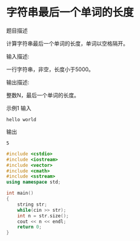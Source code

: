 # 字符串最后一个单词的长度

题目描述

计算字符串最后一个单词的长度，单词以空格隔开。 

输入描述:

一行字符串，非空，长度小于5000。

输出描述:

整数N，最后一个单词的长度。

示例1
输入
```
hello world
```
输出
```
5
```


```c++
#include <cstdio>
#include <iostream>
#include <vector>
#include <cmath>
#include <sstream>
using namespace std;

int main()
{
    string str;
    while(cin >> str);
    int n = str.size();
    cout << n << endl;
    return 0;
}
```
